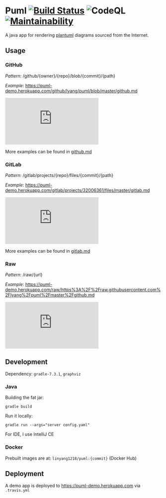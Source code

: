# Puml [![Build Status](https://travis-ci.com/lyang/puml.svg?branch=master)](https://travis-ci.com/lyang/puml) ![CodeQL](https://github.com/lyang/puml/actions/workflows/codeql-analysis.yml/badge.svg) [![Maintainability](https://api.codeclimate.com/v1/badges/1c8292cb6b9e937d5c53/maintainability)](https://codeclimate.com/github/lyang/puml/maintainability)
A java app for rendering [plantuml](https://github.com/plantuml/plantuml) diagrams sourced from the Internet.

## Usage

### GitHub
*Pattern*: /github/{owner}/{repo}/blob/{commit}/{path}

*Example*: https://puml-demo.herokuapp.com/github/lyang/puml/blob/master/github.md

[![demo](https://puml-demo.herokuapp.com/github/lyang/puml/blob/master/github.md)](https://puml-demo.herokuapp.com/github/lyang/puml/blob/master/github.md)

More examples can be found in [github.md](github.md)

### GitLab
*Pattern*: /gitlab/projects/{repo}/files/{commit}/{path}

*Example*: https://puml-demo.herokuapp.com/gitlab/projects/32006361/files/master/gitlab.md

[![demo](https://puml-demo.herokuapp.com/gitlab/projects/32006361/files/master/gitlab.md)](https://puml-demo.herokuapp.com/gitlab/projects/32006361/files/master/gitlab.md)

More examples can be found in [gitlab.md](gitlab.md)

### Raw
*Pattern*: /raw/{url}

*Example*: https://puml-demo.herokuapp.com/raw/https%3A%2F%2Fraw.githubusercontent.com%2Flyang%2Fpuml%2Fmaster%2Fgithub.md

[![demo](https://puml-demo.herokuapp.com/raw/https%3A%2F%2Fraw.githubusercontent.com%2Flyang%2Fpuml%2Fmaster%2Fgithub.md)](https://puml-demo.herokuapp.com/raw/https%3A%2F%2Fraw.githubusercontent.com%2Flyang%2Fpuml%2Fmaster%2Fgithub.md)

## Development
Dependency: `gradle-7.3.1`, `graphviz`

### Java
Building the fat jar:
```
gradle build
```
Run it locally:
```
gradle run --args="server config.yaml"
```
For IDE, I use IntelliJ CE

### Docker
Prebuilt images are at: `linyang1218/puml:{commit}` (Docker Hub)

## Deployment
A demo app is deployed to https://puml-demo.herokuapp.com via `.travis.yml`
